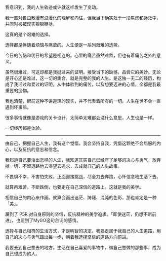 我意识到，我的人生轨迹或许就这样发生了变动。

我一直对自由散漫有浪漫化的理解和向往，但我当下确实处于一段焦虑和迷茫中，并同时被被现实狠狠鞭挞。

这真的是个艰难的选择。

选择都是伴随着烦恼与痛苦的。人生便是一系列艰难的选择。

今日的苦恼和明日的希望是相连的。心里的痛苦虽然难熬，但也有着痛苦之外的意义。

虽然很难过，可这却都是我挺过来的证明。接受当下的缺憾，品尝它的美妙。无论是开心还是难过，这一切的集合，就是完整的我的人生。是这独一无二的经历，构成了我活过和爱过的证明。从中体验到的痛苦，以及想要迈进的心情，全都是我最重要的宝物。

我也清楚，眼前这种不讲道理的现实，并不代表着所有的一切。人生在世不会一直遇到坏事嘛。

很多事情就像是游戏的关卡设计，太简单太难都会没什么意思，人生也是一样。

一切经历都是体验。

---

由自己，把握自己人生，我有这个觉悟。我会坚持自我，凭借这颗绝不会屈服的内心，以及反抗的意志和信念。

我知道自己要活出怎样的人生，我知道其实自己已经有了足够的决心与勇气，放弃掉一切，不留退路地去渴望去追求，去成就自己的人生故事。

不畏惧不幸，不害怕失败，正面迎接挑战，尽全力去奔跑，心怀信念地生活下去。

就算再艰苦，不断跌倒，也要走在自己深信的道路上。这就是我的美学。

相信自己的内心来作画。就算会画出迷茫、踌躇、混沌的色彩，那也肯定是一种「美」。

届到了 P5R 对自身原则的坚信，反抗精神的美学追求。「即使迷茫，仍想不断前进」，也届到了MyGO这句台词的感情。

选择与自己相符的生活方式，才是明智的决定。我要走属于我自己的人生道路，用自己的决心与勇气踏出每一步，朝着我选择坚信的道路方向前进。

我要去到自己想去的地方，生活在自己喜爱的事物中，做自己想做的那些事，成为自己想成为的人。
